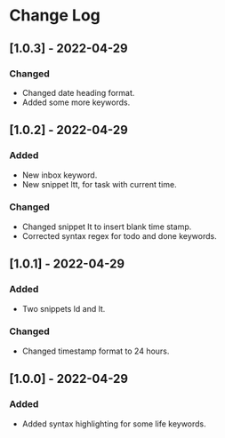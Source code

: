 # Change Log

## [1.0.3] - 2022-04-29
### Changed
- Changed date heading format.
- Added some more keywords.

## [1.0.2] - 2022-04-29
### Added
- New inbox keyword.
- New snippet ltt, for task with current time.
### Changed
- Changed snippet lt to insert blank time stamp.
- Corrected syntax regex for todo and done keywords.

## [1.0.1] - 2022-04-29
### Added
- Two snippets ld and lt.
### Changed
- Changed timestamp format to 24 hours.

## [1.0.0] - 2022-04-29
### Added
- Added syntax highlighting for some life keywords.